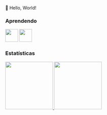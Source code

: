 :wave: Hello, World!

### Aprendendo

<img src="https://cdn.jsdelivr.net/gh/devicons/devicon/icons/react/react-original.svg" width="40" height="40"/>      <img src="https://cdn.jsdelivr.net/gh/devicons/devicon/icons/nodejs/nodejs-original.svg" width="40" height="40"/>

### Estatísticas

<div>
<a href="https://github.com/DanieleOliveira1">
<img height="150em" src="https://github-readme-stats.vercel.app/api?username=DanieleOliveira1&show_icons=true&theme=radical&include_all_commits=true&count_private=true"/>
<img height="150em" src="https://github-readme-stats.vercel.app/api/top-langs/?username=DanieleOliveira1&layout=compact&langs_count=7&theme=radical"/>
</div>
